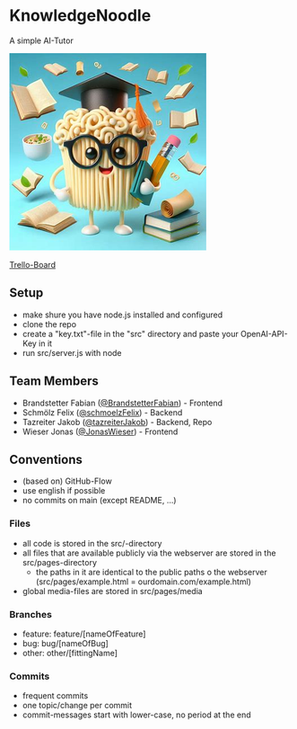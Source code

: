 # KnowledgeNoodle
A simple AI-Tutor

![logo](/logo_KnowledgeNoodle.jpg)


[Trello-Board](https://trello.com/b/f0EG87VE/knowledgenoodle)


## Setup
- make shure you have node.js installed and configured
- clone the repo
- create a "key.txt"-file in the "src" directory and paste your OpenAI-API-Key in it
- run src/server.js with node


## Team Members
- Brandstetter Fabian ([@BrandstetterFabian](https://github.com/BrandstetterFabian)) - Frontend
- Schmölz Felix ([@schmoelzFelix](https://github.com/schmoelzFelix)) - Backend
- Tazreiter Jakob ([@tazreiterJakob](https://github.com/tazreiterJakob)) - Backend, Repo
- Wieser Jonas ([@JonasWieser](https://github.com/JonasWieser)) - Frontend


## Conventions
- (based on) GitHub-Flow
- use english if possible
- no commits on main (except README, ...)

### Files
- all code is stored in the src/-directory
- all files that are available publicly via the webserver are stored in the src/pages-directory
    - the paths in it are identical to the public paths o the webserver (src/pages/example.html = ourdomain.com/example.html)
- global media-files are stored in src/pages/media

### Branches
- feature: feature/[nameOfFeature]
- bug: bug/[nameOfBug]
- other: other/[fittingName]

### Commits
- frequent commits
- one topic/change per commit
- commit-messages start with lower-case, no period at the end
